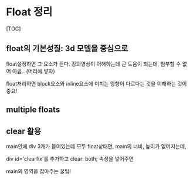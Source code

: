 # Float 정리

[TOC]

## float의 기본성질: 3d 모델을 중심으로
float설정하면 그 요소가 뜬다.
강의영상이 이해하는데 큰 도움이 되는데, 첨부할 수 없어 아쉽.. (머리에 넣자)

float처리하면 block요소와 inline요소에 미치는 영향이 다르다는 것을 이해하는 것이 중요!


## multiple floats

## clear 활용
main안에 div 3개가 들어있는데 모두 float상태면, main의 너비, 높이가 없어지는데,

div id='clearfix'를 추가하고 clear: both; 속성을 넣어주면

main의 영역을 잡아주는 꿀팁!